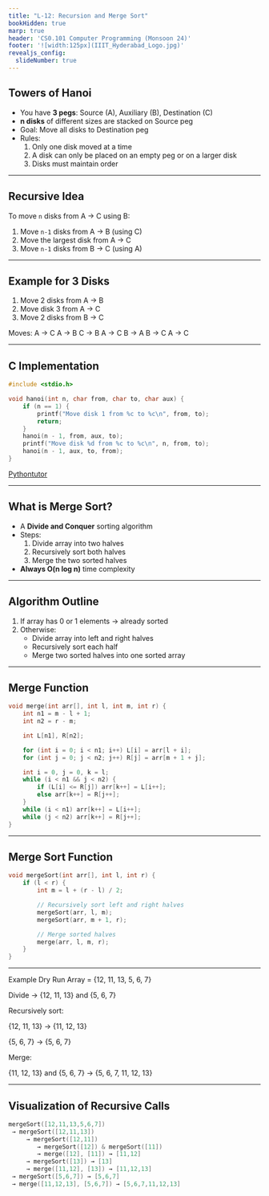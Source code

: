 ```yaml
---
title: "L-12: Recursion and Merge Sort"
bookHidden: true
marp: true
header: 'CS0.101 Computer Programming (Monsoon 24)'
footer: '![width:125px](IIIT_Hyderabad_Logo.jpg)'
revealjs_config:
  slideNumber: true
---
```




## Towers of Hanoi 
- You have **3 pegs**: Source (A), Auxiliary (B), Destination (C)
- **n disks** of different sizes are stacked on Source peg
- Goal: Move all disks to Destination peg
- Rules:
  1. Only one disk moved at a time
  2. A disk can only be placed on an empty peg or on a larger disk
  3. Disks must maintain order

---

## Recursive Idea
To move `n` disks from A → C using B:
1. Move `n-1` disks from A → B (using C)
2. Move the largest disk from A → C
3. Move `n-1` disks from B → C (using A)

---


## Example for 3 Disks
1. Move 2 disks from A → B
2. Move disk 3 from A → C
3. Move 2 disks from B → C

Moves:
A → C
A → B
C → B
A → C
B → A
B → C
A → C

---

## C Implementation
```c
#include <stdio.h>

void hanoi(int n, char from, char to, char aux) {
    if (n == 1) {
        printf("Move disk 1 from %c to %c\n", from, to);
        return;
    }
    hanoi(n - 1, from, aux, to);
    printf("Move disk %d from %c to %c\n", n, from, to);
    hanoi(n - 1, aux, to, from);
}
```
[Pythontutor](https://pythontutor.com/visualize.html#code=%23include%20%3Cstdio.h%3E%0A%0Avoid%20hanoi%28int%20n,%20char%20from,%20char%20to,%20char%20aux%29%20%7B%0A%20%20%20%20if%20%28n%20%3D%3D%201%29%20%7B%0A%20%20%20%20%20%20%20%20printf%28%22Move%20disk%201%20from%20%25c%20to%20%25c%5Cn%22,%20from,%20to%29%3B%0A%20%20%20%20%20%20%20%20return%3B%0A%20%20%20%20%7D%0A%20%20%20%20hanoi%28n%20-%201,%20from,%20aux,%20to%29%3B%0A%20%20%20%20printf%28%22Move%20disk%20%25d%20from%20%25c%20to%20%25c%5Cn%22,%20n,%20from,%20to%29%3B%0A%20%20%20%20hanoi%28n%20-%201,%20aux,%20to,%20from%29%3B%0A%7D%0A%0Aint%20main%28%29%20%7B%0A%20%20%20%20int%20n%20%3D%203%3B%0A%20%20%20%20hanoi%28n,%20'A',%20'C',%20'B'%29%3B%0A%20%20%20%20return%200%3B%0A%7D&cumulative=false&heapPrimitives=nevernest&mode=edit&origin=opt-frontend.js&py=c_gcc9.3.0&rawInputLstJSON=%5B%5D&textReferences=false)

---

## What is Merge Sort?
- A **Divide and Conquer** sorting algorithm
- Steps:
  1. Divide array into two halves
  2. Recursively sort both halves
  3. Merge the two sorted halves
- **Always O(n log n)** time complexity

---

## Algorithm Outline
1. If array has 0 or 1 elements → already sorted  
2. Otherwise:
   - Divide array into left and right halves
   - Recursively sort each half
   - Merge two sorted halves into one sorted array

---

## Merge Function
```c
void merge(int arr[], int l, int m, int r) {
    int n1 = m - l + 1;
    int n2 = r - m;

    int L[n1], R[n2];

    for (int i = 0; i < n1; i++) L[i] = arr[l + i];
    for (int j = 0; j < n2; j++) R[j] = arr[m + 1 + j];

    int i = 0, j = 0, k = l;
    while (i < n1 && j < n2) {
        if (L[i] <= R[j]) arr[k++] = L[i++];
        else arr[k++] = R[j++];
    }
    while (i < n1) arr[k++] = L[i++];
    while (j < n2) arr[k++] = R[j++];
}
```

---

## Merge Sort Function
```c
void mergeSort(int arr[], int l, int r) {
    if (l < r) {
        int m = l + (r - l) / 2;

        // Recursively sort left and right halves
        mergeSort(arr, l, m);
        mergeSort(arr, m + 1, r);

        // Merge sorted halves
        merge(arr, l, m, r);
    }
}
```
---
Example Dry Run
Array = {12, 11, 13, 5, 6, 7}

Divide → {12, 11, 13} and {5, 6, 7}

Recursively sort:

{12, 11, 13} → {11, 12, 13}

{5, 6, 7} → {5, 6, 7}

Merge:

{11, 12, 13} and {5, 6, 7} → {5, 6, 7, 11, 12, 13}

---

## Visualization of Recursive Calls

```c
mergeSort([12,11,13,5,6,7])
 → mergeSort([12,11,13])
     → mergeSort([12,11])
        → mergeSort([12]) & mergeSort([11])
        → merge([12], [11]) → [11,12]
     → mergeSort([13]) → [13]
     → merge([11,12], [13]) → [11,12,13]
 → mergeSort([5,6,7]) → [5,6,7]
 → merge([11,12,13], [5,6,7]) → [5,6,7,11,12,13]
 ```